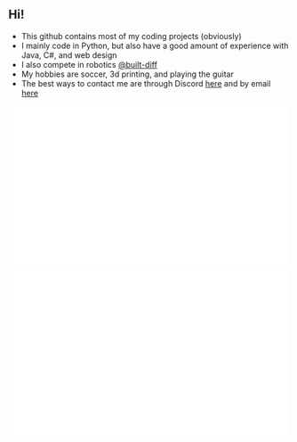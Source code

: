  ## Hi!
 

 - This github contains most of my coding projects (obviously)
 - I mainly code in Python, but also have a good amount of experience with Java, C#, and web design
 - I also compete in robotics [@built-diff](https://www.github.com/built-diff)
 - My hobbies are soccer, 3d printing, and playing the guitar
 - The best ways to contact me are through Discord [here](https://discord.com/users/697913907528073296) and by email [here](mailto:somebody.4545@outlook.com)

[![My GitHub Language Stats](https://github.com/somebody4545/e/blob/master/generated/languages.svg)]()
[![My GitHub Stats (longer)](https://github.com/somebody4545/e/blob/master/generated/overview.svg)]()
<!---
somebody4545/somebody4545 is a ✨ special ✨ repository because its `README.md` (this file) appears on your GitHub profile.
You can click the Preview link to take a look at your changes.
--->
